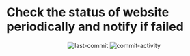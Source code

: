 # Check the status of website periodically and notify if failed
<div align='center'>
<img alt='last-commit' src='https://img.shields.io/github/last-commit/davoudarsalani/freeDictionaryAPI?&labelColor=black&color=grey&style=flat'>
<img alt='commit-activity' src='https://img.shields.io/github/commit-activity/m/davoudarsalani/freeDictionaryAPI?&labelColor=black&color=grey&style=flat'>
</div>
<br>
